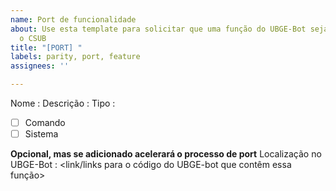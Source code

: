```yaml
---
name: Port de funcionalidade
about: Use esta template para solicitar que uma função do UBGE-Bot seja portada para
  o CSUB
title: "[PORT] "
labels: parity, port, feature
assignees: ''

---
```


Nome :
Descrição : 
Tipo :
- [ ] Comando
- [ ] Sistema

**Opcional, mas se adicionado acelerará o processo de port**
Localização no UBGE-Bot : <link/links para o código do UBGE-bot que contêm essa função>
